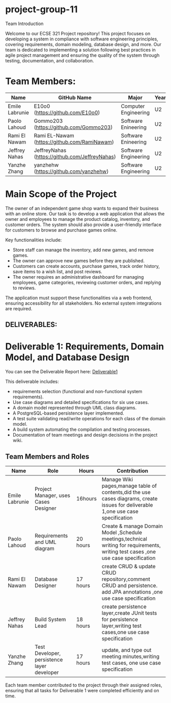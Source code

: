 # project-group-11

Team Introduction

Welcome to our ECSE 321 Project repository! This project focuses on developing a system in compliance with software engineering principles, covering requirements, domain modeling, database design, and more. Our team is dedicated to implementing a solution following best practices in agile project management and ensuring the quality of the system through testing, documentation, and collaboration.

# Team Members:

| Name            | GitHub Name                                       | Major                  | Year |
|-----------------|---------------------------------------------------|------------------------|------|
| Emile Labrunie |     E10o0 (https://github.com/E10o0)| Computer Engineering   | U2   |
| Paolo Lahoud |    Gommo203 (https://github.com/Gommo203)        | Software Enineering             | U2   |
| Rami El Nawam    |  Rami EL-Nawam (https://github.com/RamiNawam)   | Software Enineering | U2   |
| Jeffrey Nahas  | JeffreyNahas (https://github.com/JeffreyNahas) | Software Engineering   | U2   |
| Yanzhe Zhang| yanzhehw (https://github.com/yanzhehw) | Software Engineering   | U2   |


# Main Scope of the Project

The owner of an independent game shop wants to expand their business with an online store. Our task is to develop a web application that allows the owner and employees to manage the product catalog, inventory, and customer orders. The system should also provide a user-friendly interface for customers to browse and purchase games online. 

Key functionalities include:
- Store staff can manage the inventory, add new games, and remove games.
- The owner can approve new games before they are published.
- Customers can create accounts, purchase games, track order history, save items to a wish list, and post reviews.
- The owner requires an administrative dashboard for managing employees, game categories, reviewing customer orders, and replying to reviews.

The application must support these functionalities via a web frontend, ensuring accessibility for all stakeholders. No external system integrations are required. 

## DELIVERABLES:

# Deliverable 1: Requirements, Domain Model, and Database Design

You can see the Deliverable Report here: [Deliverable1](https://github.com/McGill-ECSE321-Fall2024/project-group-11/wiki/Deliverable1)


This deliverable includes:
- requirements selection (functional and non-functional system requirements).
- Use case diagrams and detailed specifications for six use cases.
- A domain model represented through UML class diagrams.
- A PostgreSQL-based persistence layer implemented.
- A test suite validating read/write operations for each class of the domain model.
- A build system automating the compilation and testing processes.
- Documentation of team meetings and design decisions in the project wiki.

## Team Members and Roles

| Name            | Role                 | Hours                            | Contribution|
|-----------------|----------------------|----------------------------------|----------------------------------|
| Emile Labrunie   | Project Manager, uses Cases Designer  | 16hours  | Manage Wiki pages,manage table of contents,did the use cases diagrams, create issues for deliverable 1,one use case specification|
|  Paolo Lahoud| Requirements and UML diagram | 20 hours | Create & manage Domain Model ,Schedule meetings,technical writing for requirements,    writing test cases ,one use case specification     |
| Rami El Nawam | Database Designer    | 17 hours |create CRUD & update CRUD repository,comment CRUD and persistence. add JPA annotations ,one use case specification |
| Jeffrey Nahas  |  Build System Lead     | 18 hours | create persistence layer,create JUnit tests for persistence layer,writing test cases,one use case specification  |
|  Yanzhe Zhang|Test Developer, persistence layer developer    | 17 hours | update, and type out meeting minutes,writing test cases, one use case specification|

Each team member contributed to the project through their assigned roles, ensuring that all tasks for Deliverable 1 were completed efficiently and on time.


